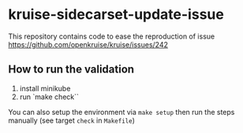 # kruise-sidecarset-update-issue

This repository contains code to ease the reproduction of issue https://github.com/openkruise/kruise/issues/242

## How to run the validation

1. install minikube
2. run `make check``

You can also setup the environment via `make setup` then run the steps manually (see target `check` in `Makefile`)
